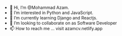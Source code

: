 - 👋 Hi, I’m @Mohammad Azam.
- 👀 I’m interested in Python and JavaScript.
- 🌱 I’m currently learning Django and Reactjs.
- 💞️ I’m looking to collaborate on as Software Developer
- 📫 How to reach me ... visit azamcv.netlify.app

<!---
MohamamdAzam/MohamamdAzam is a ✨ special ✨ repository because its `README.md` (this file) appears on your GitHub profile.
You can click the Preview link to take a look at your changes.
--->

